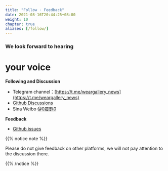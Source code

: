 ```yaml
---
title: "Follow · Feedback"
date: 2021-08-16T20:44:25+08:00
weight: 10
chapter: true
aliases: [/follow/]
---
```


### We look forward to hearing

# your voice

**Following and Discussion**

- Telegram channel：[https://t.me/weargallery_news](https://t.me/weargallery_news)
- [Github Discussions](https://github.com/ichenhe/wear-gallery/discussions)
- Sina Weibo [@0晨鹤0](https://weibo.com/liangchenhe55)

**Feedback**

- [Github issues](https://github.com/ichenhe/wear-gallery/issues)

{{% notice note %}} 

Please do not give feedback on other platforms, we will not pay attention to the discussion there.

 {{% /notice %}}

